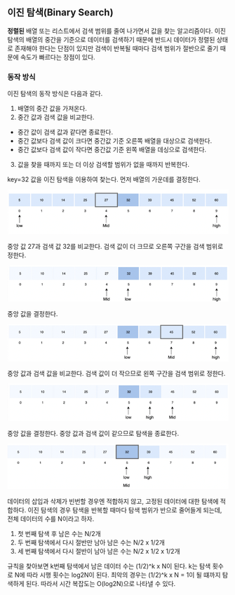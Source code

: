 ## 이진 탐색(Binary Search)

**정렬된** 배열 또는 리스트에서 검색 범위를 줄여 나가면서 값을 찾는 알고리즘이다. 이진 탐색의 배열의 중간을 기준으로 데이터를 검색하기 때문에 반드시 데이터가 정렬된 상태로 존재해야 한다는
단점이 있지만 검색이 반복될 때마다 검색 범위가 절반으로 줄기 때문에 속도가 빠르다는 장점이 있다.

### 동작 방식

이진 탐색의 동작 방식은 다음과 같다.

1. 배열의 중간 값을 가져온다.
2. 중간 값과 검색 값을 비교한다.
  - 중간 값이 검색 값과 같다면 종료한다.
  - 중간 값보다 검색 값이 크다면 중간값 기준 오른쪽 배열을 대상으로 검색한다.
  - 중간 값보다 검색 값이 작다면 중간값 기준 왼쪽 배열을 데싱으로 검색한다.
3. 값을 찾을 때까지 또는 더 이상 검색할 범위가 없을 때까지 반복한다.

key=32 값을 이진 탐색을 이용하여 찾는다. 먼저 배열의 가운데를 결정한다.

![img](https://github.com/dilmah0203/TIL/blob/main/Image/Binary_Search5.png)

중앙 값 27과 검색 값 32를 비교한다. 검색 값이 더 크므로 오른쪽 구간을 검색 범위로 정한다.

![img2](https://github.com/dilmah0203/TIL/blob/main/Image/Binary_Search4.png)

중앙 값을 결정한다.

![img3](https://github.com/dilmah0203/TIL/blob/main/Image/Binary_Search3.png)

중앙 값과 검색 값을 비교한다. 검색 값이 더 작으므로 왼쪽 구간을 검색 범위로 정한다.

![img4](https://github.com/dilmah0203/TIL/blob/main/Image/Binary_Search2.png)

중앙 값을 결정한다. 중앙 값과 검색 값이 같으므로 탐색을 종료한다.

![img5](https://github.com/dilmah0203/TIL/blob/main/Image/Binary_Search1.png)

데이터의 삽입과 삭제가 빈번할 경우엔 적합하지 않고, 고정된 데이터에 대한 탐색에 적합하다. 이진 탐색의 경우 탐색을 반복할 때마다 탐색 범위가 반으로 줄어들게 되는데, 전체 데이터의 수를 N이라고 하자. 

1) 첫 번째 탐색 후 남은 수는 N/2개
2) 두 번째 탐색에서 다시 절반만 남아 남은 수는 N/2 x 1/2개
3) 세 번째 탐색에서 다시 절반이 남아 남은 수는 N/2 x 1/2 x 1/2개

규칙을 찾아보면 k번째 탐색에서 남은 데이터 수는 (1/2)^k x N이 된다. 
k는 탐색 횟수로 N에 따라 시행 횟수는 log2N이 된다. 최악의 경우는 (1/2)^k x N = 1이 될 떄까지 탐색하게 된다. 따라서 시간 복잡도는 O(log2N)으로 나타낼 수 있다.
